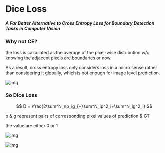 # Dice Loss

##### A Far Better Alternative to Cross Entropy Loss for Boundary Detection Tasks in Computer Vision



### Why not CE? 

the loss is calculated as the average of the pixel-wise distribution w/o knowing the adjacent pixels are boundaries or now.

As a result, cross entropy loss only considers loss in a micro sense rather than considering it globally, which is not enough for image level prediction.

![img](https://miro.medium.com/max/788/1*VMiADFOL7x0R9U32qK-C6Q.png)



### So Dice Loss

$$
D = \frac{2\sum^N_np_ig_i}{\sum^N_ip^2_i+\sum^N_ig^2_i}
$$

p & g represent pairs of corresponding pixel values of prediction & GT

the value are either 0 or 1

![img](https://miro.medium.com/max/788/1*oK8npb1wtF-GKeHi7yIBoQ.png)

![img](https://miro.medium.com/max/788/1*jHLfALexHBtE8ugdCYKtSQ.png)
